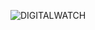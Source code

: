 
![DIGITALWATCH](https://user-images.githubusercontent.com/98824204/154840560-3b1de079-cbfc-40c6-bb88-d6066c7913a0.png)
